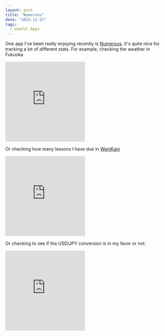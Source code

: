 ```yaml
---
layout: post
title: "Numerous"
date: "2015-12-27"
tags:
  - Useful Apps
---
```

One app I've been really enjoying recently is [Numerous][Numerous]. It's quite nice for tracking a lot of different stats. For example, checking the weather in Fukuoka

<iframe src="http://n.numerousapp.com/e/1ni9om7lxn9es" width="250" height="250" frameBorder="0" seamless scrolling="no"></iframe>

Or checking how many lessons I have due in [WaniKani][WaniKani]

<iframe src="http://n.numerousapp.com/e/18ga69hkpq0p4" width="250" height="250" frameBorder="0" seamless scrolling="no"></iframe>

Or checking to see if the USD/JPY conversion is in my favor or not.

<iframe src="http://n.numerousapp.com/e/bpwtvmpbumk7" width="250" height="250" frameBorder="0" seamless scrolling="no"></iframe>

[Numerous]: http://numerousapp.com/
[WaniKani]: http://wanikani.com/
